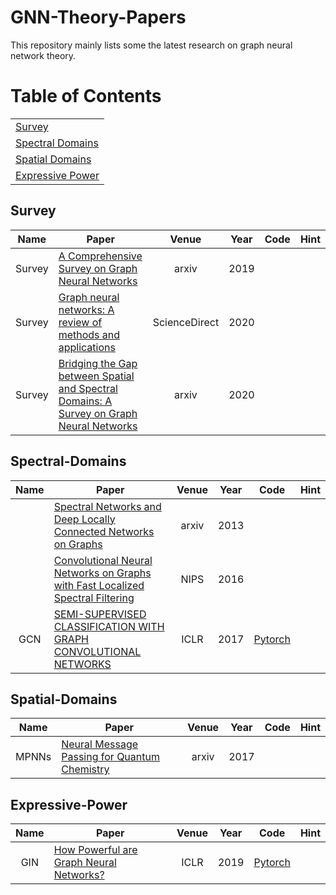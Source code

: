 # GNN-Theory-Papers

This repository mainly lists some the latest research on graph neural network theory.



# Table of Contents
<table>
<tr><td colspan="2"><a href="#Survey">Survey</a></td></tr> 
<tr><td colspan="2"><a href="#Spectral Domains">Spectral Domains</a></td></tr>
<tr><td colspan="2"><a href="#Spatial Domains">Spatial Domains</a></td></tr>
<tr><td colspan="2"><a href="#Expressive Power">Expressive Power</a></td></tr>
</table>

## Survey
| **Name** | **Paper** | **Venue** | **Year** | **Code** | Hint |
| --- | --- | :-: | :-: | :-: | :-: |
| Survey | [A Comprehensive Survey on Graph Neural Networks](https://arxiv.org/pdf/1901.00596.pdf) | arxiv | 2019 |  |  |
| Survey | [Graph neural networks: A review of methods and applications](https://www.sciencedirect.com/science/article/pii/S2666651021000012) | ScienceDirect | 2020 |  |  |
| Survey | [Bridging the Gap between Spatial and Spectral Domains: A Survey on Graph Neural Networks](https://arxiv.org/pdf/2002.11867.pdf) | arxiv | 2020 |  |  |



## Spectral-Domains

| **Name** | **Paper** | **Venue** | **Year** | **Code** | Hint |
| :-: | --- | :-: | :-: | :-: | :-: |
|  | [Spectral Networks and Deep Locally Connected Networks on Graphs](https://arxiv.org/pdf/1312.6203.pdf) | arxiv | 2013 |  |  |
|  | [Convolutional Neural Networks on Graphs with Fast Localized Spectral Filtering](https://proceedings.neurips.cc/paper_files/paper/2016/hash/04df4d434d481c5bb723be1b6df1ee65-Abstract.html) | NIPS | 2016 |  |  |
| GCN | [SEMI-SUPERVISED CLASSIFICATION WITH GRAPH CONVOLUTIONAL NETWORKS](https://arxiv.org/pdf/1609.02907.pdf) | ICLR | 2017 | [Pytorch]( https://github.com/tkipf/gcn) |  |



## Spatial-Domains
| **Name** | **Paper** | **Venue** | **Year** | **Code** | Hint |
| :-: | --- | :-: | :-: | :-: | :-: |
| MPNNs | [Neural Message Passing for Quantum Chemistry](https://arxiv.org/pdf/1704.01212.pdf) | arxiv | 2017 |  |  |



## Expressive-Power

| **Name** | **Paper**                                                    | **Venue** | **Year** |                           **Code**                           | Hint |
| :------: | ------------------------------------------------------------ | :-------: | :------: | :----------------------------------------------------------: | :--: |
|   GIN    | [How Powerful are Graph Neural Networks?](https://arxiv.org/abs/1810.00826) |   ICLR    |   2019   | [Pytorch](https://github.com/weihua916/powerful-gnns/tree/master) |      |

